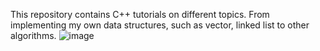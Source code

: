This repository contains C++ tutorials on different topics. From implementing my own data structures, such as vector, linked list to other algorithms.
![image](https://github.com/AshotTadevosyan/cpp-learning-hub/assets/70891312/ebff3183-265a-4eab-ae85-ad7de38e942a)

